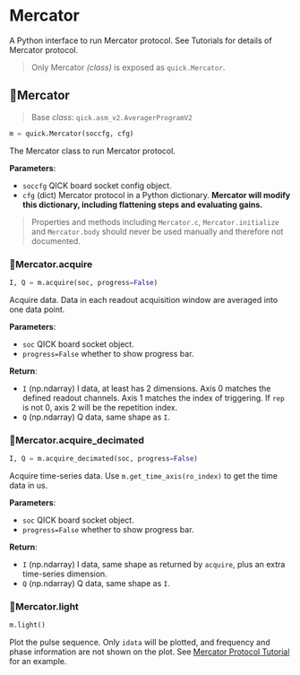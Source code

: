 # Mercator

A Python interface to run Mercator protocol. See Tutorials for details of Mercator protocol.

> Only Mercator *(class)* is exposed as `quick.Mercator`.

## 🔵Mercator

> Base *class*: `qick.asm_v2.AveragerProgramV2`

```python
m = quick.Mercator(soccfg, cfg)
```

The Mercator class to run Mercator protocol.

**Parameters**:

- `soccfg` QICK board socket config object.
- `cfg` (dict) Mercator protocol in a Python dictionary. **Mercator will modify this dictionary, including flattening steps and evaluating gains.**

> Properties and methods including `Mercator.c`, `Mercator.initialize` and `Mercator.body` should never be used manually and therefore not documented.

### 🔵Mercator.acquire

```python
I, Q = m.acquire(soc, progress=False)
```

Acquire data. Data in each readout acquisition window are averaged into one data point.

**Parameters**:

- `soc` QICK board socket object.
- `progress=False` whether to show progress bar.

**Return**:

- `I` (np.ndarray) I data, at least has 2 dimensions. Axis 0 matches the defined readout channels. Axis 1 matches the index of triggering. If `rep` is not 0, axis 2 will be the repetition index.
- `Q` (np.ndarray) Q data, same shape as `I`.

### 🔵Mercator.acquire_decimated

```python
I, Q = m.acquire_decimated(soc, progress=False)
```

Acquire time-series data. Use `m.get_time_axis(ro_index)` to get the time data in us.

**Parameters**:

- `soc` QICK board socket object.
- `progress=False` whether to show progress bar.

**Return**:

- `I` (np.ndarray) I data, same shape as returned by `acquire`, plus an extra time-series dimension.
- `Q` (np.ndarray) Q data, same shape as `I`.

### 🔵Mercator.light

```python
m.light()
```

Plot the pulse sequence. Only `idata` will be plotted, and frequency and phase information are not shown on the plot. See [Mercator Protocol Tutorial](../../Tutorials/mercator/) for an example.
